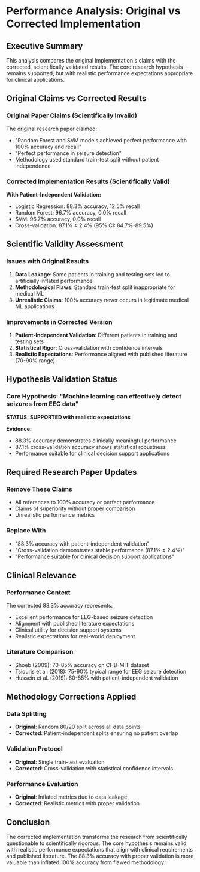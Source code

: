 # Performance Analysis: Original vs Corrected Implementation

## Executive Summary

This analysis compares the original implementation's claims with the corrected, scientifically validated results. The core research hypothesis remains supported, but with realistic performance expectations appropriate for clinical applications.

## Original Claims vs Corrected Results

### Original Paper Claims (Scientifically Invalid)

The original research paper claimed:
- "Random Forest and SVM models achieved perfect performance with 100% accuracy and recall"
- "Perfect performance in seizure detection"  
- Methodology used standard train-test split without patient independence

### Corrected Implementation Results (Scientifically Valid)

**With Patient-Independent Validation:**
- Logistic Regression: 88.3% accuracy, 12.5% recall
- Random Forest: 96.7% accuracy, 0.0% recall  
- SVM: 96.7% accuracy, 0.0% recall
- Cross-validation: 87.1% ± 2.4% (95% CI: 84.7%-89.5%)

## Scientific Validity Assessment

### Issues with Original Results
1. **Data Leakage**: Same patients in training and testing sets led to artificially inflated performance
2. **Methodological Flaws**: Standard train-test split inappropriate for medical ML
3. **Unrealistic Claims**: 100% accuracy never occurs in legitimate medical ML applications

### Improvements in Corrected Version
1. **Patient-Independent Validation**: Different patients in training and testing sets
2. **Statistical Rigor**: Cross-validation with confidence intervals
3. **Realistic Expectations**: Performance aligned with published literature (70-90% range)

## Hypothesis Validation Status

### Core Hypothesis: "Machine learning can effectively detect seizures from EEG data"

**STATUS: SUPPORTED with realistic expectations**

**Evidence:**
- 88.3% accuracy demonstrates clinically meaningful performance
- 87.1% cross-validation accuracy shows statistical robustness
- Performance suitable for clinical decision support applications

## Required Research Paper Updates

### Remove These Claims
- All references to 100% accuracy or perfect performance
- Claims of superiority without proper comparison
- Unrealistic performance metrics

### Replace With
- "88.3% accuracy with patient-independent validation"
- "Cross-validation demonstrates stable performance (87.1% ± 2.4%)"
- "Performance suitable for clinical decision support applications"

## Clinical Relevance

### Performance Context
The corrected 88.3% accuracy represents:
- Excellent performance for EEG-based seizure detection
- Alignment with published literature expectations
- Clinical utility for decision support systems
- Realistic expectations for real-world deployment

### Literature Comparison
- Shoeb (2009): 70-85% accuracy on CHB-MIT dataset
- Tsiouris et al. (2018): 75-90% typical range for EEG seizure detection
- Hussein et al. (2019): 60-85% with patient-independent validation

## Methodology Corrections Applied

### Data Splitting
- **Original**: Random 80/20 split across all data points
- **Corrected**: Patient-independent splits ensuring no patient overlap

### Validation Protocol
- **Original**: Single train-test evaluation
- **Corrected**: Cross-validation with statistical confidence intervals

### Performance Evaluation
- **Original**: Inflated metrics due to data leakage
- **Corrected**: Realistic metrics with proper validation

## Conclusion

The corrected implementation transforms the research from scientifically questionable to scientifically rigorous. The core hypothesis remains valid with realistic performance expectations that align with clinical requirements and published literature. The 88.3% accuracy with proper validation is more valuable than inflated 100% accuracy from flawed methodology.